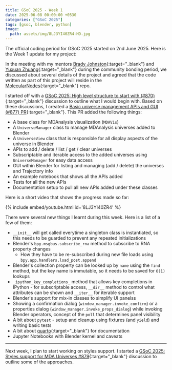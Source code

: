 ```yaml
---
title: GSoC 2025 - Week 1
date: 2025-06-08 00:00:00 +0530
categories: ["GSoC 2025"]
tags: [gsoc, blender, python]
image:
  path: assets/img/8LJ3YI40ZR4-HD.jpg
---
```


The official coding period for GSoC 2025 started on 2nd June 2025. Here is the Week 1 update for my project:

In the meeting with my mentors [Brady Johnston](https://github.com/bradyajohnston){:target="_blank"} and [Yuxuan Zhuang](https://github.com/yuxuanzhuang){:target="_blank"} during the community bonding period, we discussed about several details of the project and agreed that the code written as part of this project will reside in the [MolecularNodes](https://github.com/BradyAJohnston/MolecularNodes){:target="_blank"} repo.

I started off with a [GSoC 2025: High level structure to start with (#870)](https://github.com/BradyAJohnston/MolecularNodes/discussions/870){:target="_blank"} discussion to outline what I would begin with. Based on these discussions, I created a [Basic universe management APIs and GUI
(#877) PR](https://github.com/BradyAJohnston/MolecularNodes/pull/877){:target="_blank"}. This PR added the following things:

- A base class for MDAnalysis visualization (`MDAVis`)
- A `UniverseManager` class to manage MDAnalysis universes added to Blender
- A `UniverseView` class that is responsible for all display aspects of the universe in Blender
- APIs to add / delete / list / get / clear universes
- Subscriptable and iterable access to the added universes using `UniverseManager` for easy data access
- GUI within Blender for listing and managing (add / delete) the universes and Trajectory info
- An example notebook that shows all the APIs added
- Tests for all the new APIs
- Documentation setup to pull all new APIs added under these classes

Here is a short video that shows the progress made so far:

{% include embed/youtube.html id='8LJ3YI40ZR4' %}

There were several new things I learnt during this week. Here is a list of a few of them:

- `__init__` will get called everytime a singleton class is instantiated, so this needs to be guarded to prevent any repeated initializations
- Blender's `bpy.msgbus.subscribe_rna` method to subscribe to RNA property changes
  - How they have to be re-subscribed during new file loads using `bpy.app.handlers.load_post.append`
- Blender's collection property can be looked up by `name` using the `find` method, but the key name is immutable, so it needs to be saved for `O(1)` lookups
- `_ipython_key_completions_` method that allows key completions in IPython - for subscriptable access, `__dir__` method to control what attributes can be shown and `__iter__` for iterable support
- Blender's support for mix-in classes to simplify UI panelss
- Showing a confirmation dialog (`window_manager.invoke_confirm`) or a properties dialog (`window_manager.invoke_props_dialog`) while invoking Blender operators, concept of the `poll` that determines panel visibility
- A bit about `pytest` - setup and cleanup using fixtures (and `yield`) and writing basic tests
- A bit about [quarto](https://quarto.org){:target="_blank"} for documentation
- Jupyter Notebooks with Blender kernel and caveats

***

Next week, I plan to start working on styles support. I started a [GSoC 2025: Styles support for MDA Universes
#879](https://github.com/BradyAJohnston/MolecularNodes/discussions/879){:target="_blank"} discussion to outline some of the approaches.
